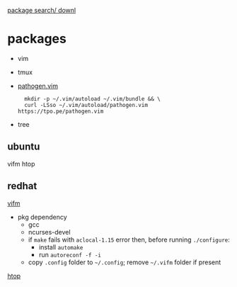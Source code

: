 
[package search/ downl](http://pkgs.org)

# packages
- vim
- tmux
- [pathogen.vim](https://github.com/tpope/vim-pathogen)

        mkdir -p ~/.vim/autoload ~/.vim/bundle && \
        curl -LSso ~/.vim/autoload/pathogen.vim https://tpo.pe/pathogen.vim
- tree


## ubuntu
vifm
htop

## redhat

[vifm](http://vifm.info/downloads.shtml)
- pkg dependency
    - gcc
    - ncurses-devel
    - if `make` fails with `aclocal-1.15` error then, before running `./configure`:
        - install `automake`
        - run `autoreconf -f -i`
    - copy `.config` folder to `~/.config`; remove `~/.vifm` folder if present

[htop](http://dl.fedoraproject.org/pub/epel/7/x86_64/h/htop-1.0.3-3.el7.x86_64.rpm)
